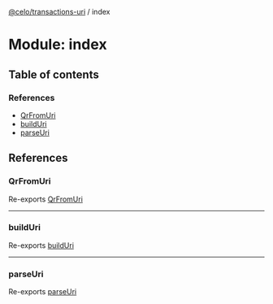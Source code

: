 [@celo/transactions-uri](../README.md) / index

# Module: index

## Table of contents

### References

- [QrFromUri](index.md#qrfromuri)
- [buildUri](index.md#builduri)
- [parseUri](index.md#parseuri)

## References

### QrFromUri

Re-exports [QrFromUri](tx_uri.md#qrfromuri)

___

### buildUri

Re-exports [buildUri](tx_uri.md#builduri)

___

### parseUri

Re-exports [parseUri](tx_uri.md#parseuri)
